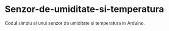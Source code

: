 # Senzor-de-umiditate-si-temperatura
Codul simplu al unui senzor de umiditate si temperatura in Arduino.
